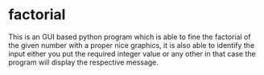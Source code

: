 # factorial
This is an GUI based python program which is able to fine the factorial of the given number with a proper nice graphics, it is also able to identify the input either you put the required integer value or any other in that case the program will display the respective message.
